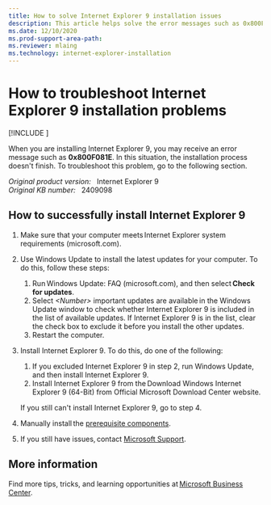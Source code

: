 ```yaml
---
title: How to solve Internet Explorer 9 installation issues
description: This article helps solve the error messages such as 0x800F081E that may occur during the installation of Internet Explorer 9.
ms.date: 12/10/2020
ms.prod-support-area-path: 
ms.reviewer: mlaing
ms.technology: internet-explorer-installation
---
```

# How to troubleshoot Internet Explorer 9 installation problems

[!INCLUDE [](../../../includes/browsers-important.md)]

When you are installing Internet Explorer 9, you may receive an error message such as **0x800F081E**. In this situation, the installation process doesn't finish. To troubleshoot this problem, go to the following section.

_Original product version:_ &nbsp; Internet Explorer 9  
_Original KB number:_ &nbsp; 2409098

## How to successfully install Internet Explorer 9

1. Make sure that your computer meets Internet Explorer system requirements (microsoft.com).
2. Use Windows Update to install the latest updates for your computer. To do this, follow these steps:
    1. Run Windows Update: FAQ (microsoft.com), and then select **Check for updates**.
    2. Select *\<Number>* important updates are available in the Windows Update window to check whether Internet Explorer 9 is included in the list of available updates. If Internet Explorer 9 is in the list, clear the check box to exclude it before you install the other updates.
    3. Restart the computer.

3. Install Internet Explorer 9. To do this, do one of the following:
   1. If you excluded Internet Explorer 9 in step 2, run Windows Update, and then install Internet Explorer 9.
   2. Install Internet Explorer 9 from the Download Windows Internet Explorer 9 (64-Bit) from Official Microsoft Download Center website.

   If you still can't install Internet Explorer 9, go to step 4.

4. Manually install the [prerequisite components](/troubleshoot/browsers/prerequisites-for-installing-ie-9).
5. If you still have issues, contact [Microsoft Support](https://support.microsoft.com/contactus/?ws=support).

## More information

Find more tips, tricks, and learning opportunities at [Microsoft Business Center](https://businessaccount.microsoft.com/).
